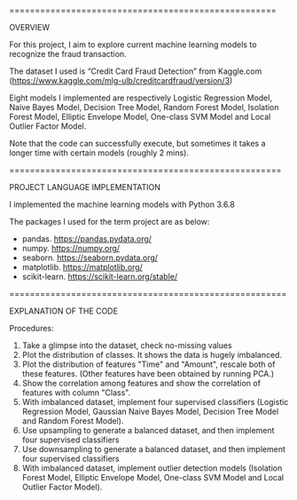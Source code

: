 ====================================================


OVERVIEW

For this project, I aim to explore current machine learning models to recognize the fraud transaction.

The dataset I used is “Credit Card Fraud Detection” from Kaggle.com (https://www.kaggle.com/mlg-ulb/creditcardfraud/version/3)

Eight models I implemented are respectively Logistic Regression Model, Naive Bayes Model, Decision Tree Model, Random Forest Model, Isolation Forest Model, Elliptic Envelope Model, One-class SVM Model and Local Outlier Factor Model.

Note that the code can successfully execute, but sometimes it takes a longer time with certain models (roughly 2 mins).

=====================================================


PROJECT LANGUAGE IMPLEMENTATION

I implemented the machine learning models with Python 3.6.8

The packages I used for the term project are as below:
* pandas. https://pandas.pydata.org/
* numpy. https://numpy.org/
* seaborn. https://seaborn.pydata.org/
* matplotlib. https://matplotlib.org/
* scikit-learn. https://scikit-learn.org/stable/


======================================================


EXPLANATION OF THE CODE

Procedures:
1. Take a glimpse into the dataset, check no-missing values
2. Plot the distribution of classes. It shows the data is hugely imbalanced.
3. Plot the distribution of features "Time" and "Amount", rescale both of these features. (Other features have been obtained by running PCA.)
4. Show the correlation among features and show the correlation of features with column "Class".
5. With imbalanced dataset, implement four supervised classifiers (Logistic Regression Model, Gaussian Naive Bayes Model, Decision Tree Model and Random Forest Model).
6. Use upsampling to generate a balanced dataset, and then implement four supervised classifiers
7. Use downsampling to generate a balanced dataset, and then implement four supervised classifiers
8. With imbalanced dataset, implement outlier detection models (Isolation Forest Model, Elliptic Envelope Model, One-class SVM Model and Local Outlier Factor Model).
